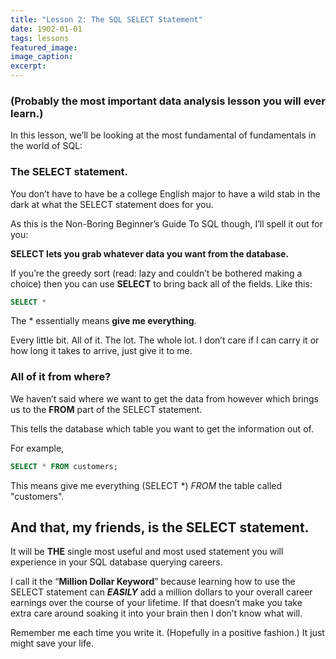 ```yaml
---
title: "Lesson 2: The SQL SELECT Statement"
date: 1902-01-01
tags: lessons
featured_image: 
image_caption: 
excerpt: 
---
```

### (Probably the most important data analysis lesson you will ever learn.)

In this lesson, we&#8217;ll be looking at the most fundamental of fundamentals in the world of SQL:

### The SELECT statement.

You don&#8217;t have to have be a college English major to have a wild stab in the dark at what the SELECT statement does for you.

As this is the Non-Boring Beginner&#8217;s Guide To SQL though, I&#8217;ll spell it out for you:

**SELECT lets you grab whatever data you want from the database.**

If you&#8217;re the greedy sort (read: lazy and couldn&#8217;t be bothered making a choice) then you can use **SELECT** to bring back all of the fields. Like this:

```sql
SELECT *
```

The * essentially means **give me everything**.

Every little bit. All of it. The lot. The whole lot. I don&#8217;t care if I can carry it or how long it takes to arrive, just give it to me.

### All of it from where?

We haven&#8217;t said where we want to get the data from however which brings us to the **FROM** part of the SELECT statement.

This tells the database which table you want to get the information out of.

For example,

```sql
SELECT * FROM customers;
```

This means give me everything (SELECT *) _FROM_ the table called "customers".

## And that, my friends, is the SELECT statement.

It will be **THE** single most useful and most used statement you will experience in your SQL database querying careers.

I call it the &#8220;**Million Dollar Keyword**&#8221; because learning how to use the SELECT statement can _**EASILY**_ add a million dollars to your overall career earnings over the course of your lifetime. If that doesn&#8217;t make you take extra care around soaking it into your brain then I don&#8217;t know what will.

Remember me each time you write it. (Hopefully in a positive fashion.) It just might save your life.